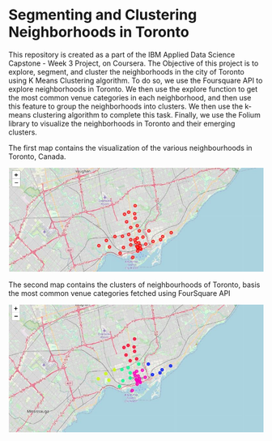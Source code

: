 # Segmenting and Clustering Neighborhoods in Toronto

This repository is created as a part of the IBM Applied Data Science Capstone - Week 3 Project, on Coursera. The Objective of this project is to explore, segment, and cluster the neighborhoods in the city of Toronto using K Means Clustering algorithm. To do so, we use the Foursquare API to explore neighborhoods in Toronto. We then use the explore function to get the most common venue categories in each neighborhood, and then use this feature to group the neighborhoods into clusters. We then use the k-means clustering algorithm to complete this task. Finally, we use the Folium library to visualize the neighborhoods in Toronto and their emerging clusters.

The first map contains the visualization of the various neighbourhoods in Toronto, Canada.

![](Images/Toronto_Neighborhoods.jpg)

The second map contains the clusters of neighbourhoods of Toronto, basis the most common venue categories fetched using FourSquare API

![](Images/Toronto_Clusters.jpg)